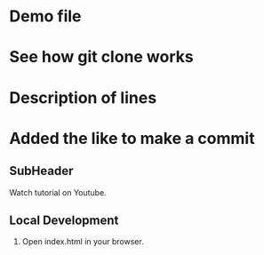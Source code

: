 # Demo file 
# See how git clone works 
# Description of lines
# Added the like to make a commit

## SubHeader

Watch tutorial on Youtube.

## Local Development

1. Open index.html in your browser.